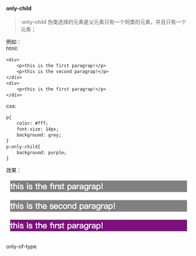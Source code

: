 #### only-child  
> :only-child 伪类选择的元素是父元素只有一个同类的元素，并且只有一个元素；  

例如：  
html:

    <div>
        <p>this is the first paragrap!</p>
        <p>this is the second paragrap!</p>
    </div> 
    <div>
        <p>this is the first paragrap!</p>
    </div> 

css:  
        
    p{
        color: #fff;
        font-size: 14px;
        background: grey;
    }
    p:only-child{
        background: purple;
    }

效果：  
![img](./asserts/diff-some-pseudo-class-01.png)  
only-of-type

